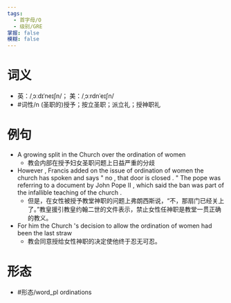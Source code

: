 ```yaml
---
tags:
  - 首字母/O
  - 级别/GRE
掌握: false
模糊: false
---
```

# 词义
- 英：/ˌɔːdɪˈneɪʃn/； 美：/ˌɔːrdnˈeɪʃn/
- #词性/n  (圣职的)授予；按立圣职；派立礼；授神职礼
# 例句
- A growing split in the Church over the ordination of women
	- 教会内部在授予妇女圣职问题上日益严重的分歧
- However , Francis added on the issue of ordination of women the church has spoken and says " no , that door is closed . " The pope was referring to a document by John Pope II , which said the ban was part of the infallible teaching of the church .
	- 但是，在女性被授予教堂神职的问题上弗朗西斯说，“不，那扇门已经关上了。”教皇援引教皇约翰二世的文件表示，禁止女性任神职是教堂一贯正确的教义。
- For him the Church 's decision to allow the ordination of women had been the last straw
	- 教会同意授给女性神职的决定使他终于忍无可忍。
# 形态
- #形态/word_pl ordinations
